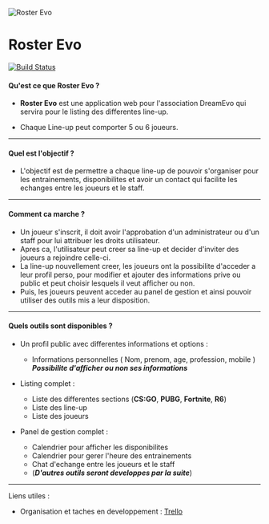 ![Roster Evo](https://image.noelshack.com/fichiers/2018/22/5/1527879978-roster-evo.png)

# Roster Evo


[![Build Status](https://travis-ci.org/peace-maker/smrpg.svg?branch=master)](https://trello.com/b/jL856CFs)



#### Qu'est ce que Roster Evo ?


- **Roster Evo** est une application web pour l'association DreamEvo qui servira
   pour le listing des differentes line-up.

- Chaque Line-up peut comporter 5 ou 6 joueurs.

***

#### Quel est l'objectif ?

- L'objectif est de permettre a chaque line-up de pouvoir s'organiser pour les entrainements,
  disponibilites et avoir un contact qui facilite les echanges entre les joueurs et le staff.

***

#### Comment ca marche ?

- Un joueur s'inscrit, il doit avoir l'approbation d'un administrateur ou d'un staff pour lui attribuer
  les droits utilisateur.
- Apres ca, l'utilisateur peut creer sa line-up et decider d'inviter des joueurs a rejoindre celle-ci.
- La line-up nouvellement creer, les joueurs ont la possibilite d'acceder a leur profil perso,
  pour modifier et ajouter des informations prive ou public et peut choisir lesquels il veut afficher ou non.
- Puis, les joueurs peuvent acceder au panel de gestion et ainsi pouvoir utiliser des outils mis a leur disposition.

***

#### Quels outils sont disponibles ?

- Un profil public avec differentes informations et options :
  * Informations personnelles ( Nom, prenom, age, profession, mobile )
    **_Possibilite d'afficher ou non ses informations_**

- Listing complet :
  * Liste des differentes sections (__CS:GO__, __PUBG__, __Fortnite__, __R6__)
  * Liste des line-up
  * Liste des joueurs

- Panel de gestion complet :
  * Calendrier pour afficher les disponibilites
  * Calendrier pour gerer l'heure des entrainements
  * Chat d'echange entre les joueurs et le staff
  * (**_D'autres outils seront developpes par la suite_**)

***

Liens utiles :

 - Organisation et taches en developpement :
[Trello](https://trello.com/b/jL856CFs)


